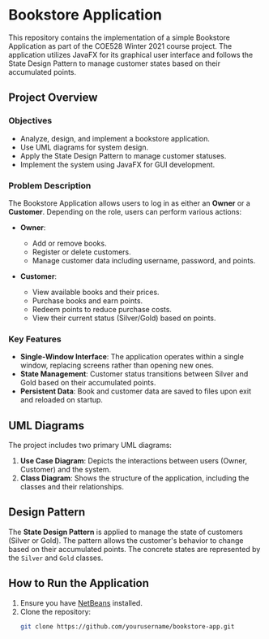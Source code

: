 # Bookstore Application

This repository contains the implementation of a simple Bookstore Application as part of the COE528 Winter 2021 course project. The application utilizes JavaFX for its graphical user interface and follows the State Design Pattern to manage customer states based on their accumulated points.

## Project Overview

### Objectives

* Analyze, design, and implement a bookstore application.
* Use UML diagrams for system design.
* Apply the State Design Pattern to manage customer statuses.
* Implement the system using JavaFX for GUI development.

### Problem Description

The Bookstore Application allows users to log in as either an **Owner** or a **Customer**. Depending on the role, users can perform various actions:

* **Owner**:
  * Add or remove books.
  * Register or delete customers.
  * Manage customer data including username, password, and points.

* **Customer**:
  * View available books and their prices.
  * Purchase books and earn points.
  * Redeem points to reduce purchase costs.
  * View their current status (Silver/Gold) based on points.

### Key Features

* **Single-Window Interface**: The application operates within a single window, replacing screens rather than opening new ones.
* **State Management**: Customer status transitions between Silver and Gold based on their accumulated points.
* **Persistent Data**: Book and customer data are saved to files upon exit and reloaded on startup.

## UML Diagrams

The project includes two primary UML diagrams:

1. **Use Case Diagram**: Depicts the interactions between users (Owner, Customer) and the system.
2. **Class Diagram**: Shows the structure of the application, including the classes and their relationships.

## Design Pattern

The **State Design Pattern** is applied to manage the state of customers (Silver or Gold). The pattern allows the customer's behavior to change based on their accumulated points. The concrete states are represented by the `Silver` and `Gold` classes.

## How to Run the Application

1. Ensure you have [NetBeans](https://netbeans.apache.org/) installed.
2. Clone the repository:
   ```bash
   git clone https://github.com/yourusername/bookstore-app.git
